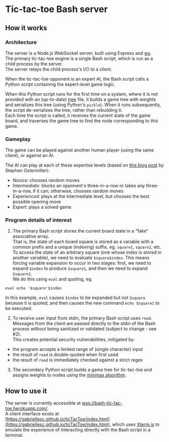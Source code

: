 # Tic-tac-toe Bash server

## How it works

### Architecture

The server is a Node.js WebSocket server, built using Express and [ws](https://github.com/websockets/ws).  
The primary tic-tac-toe engine is a single Bash script, which is run as a child process by the server.  
The server relays the child process's I/O to a client.

When the tic-tac-toe opponent is an expert AI, the Bash script calls a Python script containing the expert-level game logic.

When this Python script runs for the first time on a system, where it is not provided with an (up-to-date) [tree](https://github.com/gabriellesc/bash-tic-tac-toe/blob/master/tree) file, it builds a game tree with weights and serializes this tree (using Python's `pickle`). When it runs subsequently, the script de-serializes the tree, rather than rebuilding it.  
Each time the script is called, it receives the current state of the game board, and traverses the game tree to find the node corresponding to this game.

### Gameplay

The game can be played against another human player (using the same client), or against an AI.

The AI can play at each of these expertise levels (based on [this blog post](https://blog.ostermiller.org/tic-tac-toe-strategy) by Stephen Ostermiller):
- *Novice*: chooses random moves
- *Intermediate*: blocks an opponent's three-in-a-row or takes any three-in-a-row, if it can; otherwise, chooses random moves
- *Experienced*: plays at the intermediate level, but chooses the best possible opening move
- *Expert*: plays a solved game

### Program details of interest

1. The primary Bash script stores the current board state in a "fake" associative array.  
That is, the state of each board square is stored as a variable with a common prefix and a unique (indexing) suffix, eg. `square1`, `square2`, etc.  
To access the state of an arbitrary square (one whose index is stored in another variable), we need to evaluate `$square$index`. This means forcing variable expansion to occur in two stages: first, we need to expand `$index` to produce `$square1`, and then we need to expand `$square1`.  
We do this using `eval` and quoting, eg.
```
eval echo '$square'$index
```
In this example, `eval` causes `$index` to be expanded but not `$square` because it is quoted, and then causes the new command `echo $square1` to be executed.

2. To receive user input from stdin, the primary Bash script uses `read`. Messages from the client are passed directly to the stdin of the Bash process without being sanitized or validated (subject to change - see #2).  
This creates potential security vulnerabilities, mitigated by:
- the program accepts a limited range of (single character) input
- the result of `read` is double-quoted when first used
- the result of `read` is immediately checked against a strict regex

3. The secondary Python script builds a game tree for tic-tac-toe and assigns weights to nodes using the [minimax algorithm](http://www.flyingmachinestudios.com/programming/minimax/).

## How to use it

The server is currently accessible at [wss://bash-tic-tac-toe.herokuapp.com/](wss://bash-tic-tac-toe.herokuapp.com/).  
A client interface exists at [https://gabriellesc.github.io/ticTacToe/index.html](https://gabriellesc.github.io/ticTacToe/index.html), which uses [Xterm.js](https://xtermjs.org/) to emulate the experience of interacting directly with the Bash script in a terminal.

